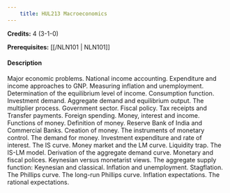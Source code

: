 ```yaml
---
    title: HUL213 Macroeconomics
---
```

**Credits:** 4 (3-1-0)



**Prerequisites:** [[/NLN101 | NLN101]]

#### Description 
Major economic problems. National income accounting. Expenditure and income approaches to GNP. Measuring inflation and unemployment. Determination of the equilibrium level of income. Consumption function. Investment demand. Aggregate demand and equilibrium output. The multiplier process. Government sector. Fiscal policy. Tax receipts and Transfer payments. Foreign spending. Money, interest and income. Functions of money. Definition of money. Reserve Bank of India and Commercial Banks. Creation of money. The instruments of monetary control. The demand for money. Investment expenditure and rate of interest. The IS curve. Money market and the LM curve. Liquidity trap. The IS-LM model. Derivation of the aggregate demand curve. Monetary and fiscal polices. Keynesian versus monetarist views. The aggregate supply function: Keynesian and classical. Inflation and unemployment. Stagflation. The Phillips curve. The long-run Phillips curve. Inflation expectations. The rational expectations.